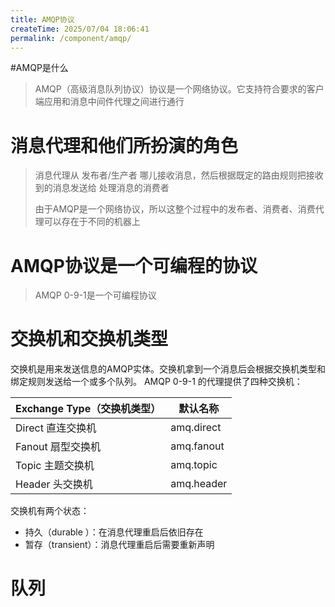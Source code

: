 ```yaml
---
title: AMQP协议
createTime: 2025/07/04 18:06:41
permalink: /component/amqp/
---
```

#AMQP是什么

> AMQP（高级消息队列协议）协议是一个网络协议。它支持符合要求的客户端应用和消息中间件代理之间进行通行

# 消息代理和他们所扮演的角色

> 消息代理从 发布者/生产者 哪儿接收消息，然后根据既定的路由规则把接收到的消息发送给
> 处理消息的消费者
> 
> 由于AMQP是一个网络协议，所以这整个过程中的发布者、消费者、消费代理可以存在于不同的机器上

# AMQP协议是一个可编程的协议

>AMQP 0-9-1是一个可编程协议


# 交换机和交换机类型
交换机是用来发送信息的AMQP实体。交换机拿到一个消息后会根据交换机类型和绑定规则发送给一个或多个队列。
AMQP 0-9-1 的代理提供了四种交换机：

| Exchange Type（交换机类型） | 默认名称|
| --------------------------- | ---------- |
| Direct 直连交换机                     | amq.direct |
| Fanout 扇型交换机                     | amq.fanout |
| Topic  主题交换机             | amq.topic  |
| Header 头交换机                     | amq.header |

交换机有两个状态： 
- 持久（durable ）：在消息代理重启后依旧存在
- 暂存（transient）：消息代理重启后需要重新声明

# 队列



